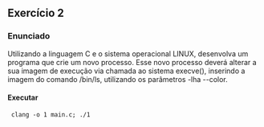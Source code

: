 ## Exercício 2
### Enunciado
Utilizando a linguagem C e o sistema operacional LINUX, desenvolva um programa que crie um novo processo. Esse novo processo deverá alterar a sua imagem de execução via chamada ao sistema execve(), inserindo a imagem do comando /bin/ls, utilizando os parâmetros -lha --color.

#### Executar
`` clang -o 1 main.c; ./1``
